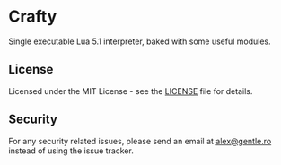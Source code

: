 # Crafty

Single executable Lua 5.1 interpreter, baked with some useful modules.

## License

Licensed under the MIT License - see the [LICENSE](LICENSE) file for details.

## Security

For any security related issues, please send an email at [alex@gentle.ro][maintainer-pgp] instead of using the issue tracker.

[maintainer-pgp]: https://github.com/vimishor.gpg
